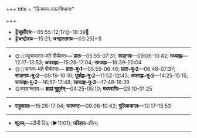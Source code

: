 +++
title = "दिनमान-कालविभागाः"

+++
- 🌅**सूर्योदयः**—05:55-12:17🌞️-18:39🌇  
- 🌛**चन्द्रोदयः**—15:21; **चन्द्रास्तमयः**—03:25(+1)  
___________________
- 🌞⚝भट्टभास्कर-मते वीर्यवन्तः— **प्रातः**—05:55-07:31; **साङ्गवः**—09:06-10:42; **मध्याह्नः**—12:17-13:53; **अपराह्णः**—15:28-17:04; **सायाह्नः**—18:39-20:04  
- 🌞⚝सायण-मते वीर्यवन्तः— **प्रातः-मु॰1**—05:55-06:46; **प्रातः-मु॰2**—06:46-07:37; **साङ्गवः-मु॰2**—09:19-10:10; **पूर्वाह्णः-मु॰2**—11:52-12:43; **अपराह्णः-मु॰2**—14:25-15:15; **सायाह्णः-मु॰2**—16:57-17:48; **सायाह्णः-मु॰3**—17:48-18:39  
- 🌞कालान्तरम्— **ब्राह्मं मुहूर्तम्**—04:25-05:10; **मध्यरात्रिः**—23:10-01:25  
___________________
- **राहुकालः**—15:28-17:04; **यमघण्टः**—09:06-10:42; **गुलिककालः**—12:17-13:53  
___________________
- **शूलम्**—उदीची दिक् (►11:01); **परिहारः**–क्षीरम्  
___________________
